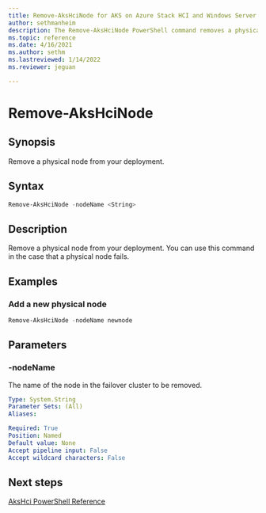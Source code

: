 ```yaml
---
title: Remove-AksHciNode for AKS on Azure Stack HCI and Windows Server
author: sethmanheim
description: The Remove-AksHciNode PowerShell command removes a physical node from your deployment.
ms.topic: reference
ms.date: 4/16/2021
ms.author: sethm 
ms.lastreviewed: 1/14/2022
ms.reviewer: jeguan

---
```


# Remove-AksHciNode

## Synopsis
Remove a physical node from your deployment.

## Syntax

```powershell
Remove-AksHciNode -nodeName <String>
```

## Description
Remove a physical node from your deployment. You can use this command in the case that a physical node fails.

## Examples

### Add a new physical node
```powershell
Remove-AksHciNode -nodeName newnode
```

## Parameters

### -nodeName
The name of the node in the failover cluster to be removed.

```yaml
Type: System.String
Parameter Sets: (All)
Aliases:

Required: True
Position: Named
Default value: None
Accept pipeline input: False
Accept wildcard characters: False
```
## Next steps

[AksHci PowerShell Reference](index.md)